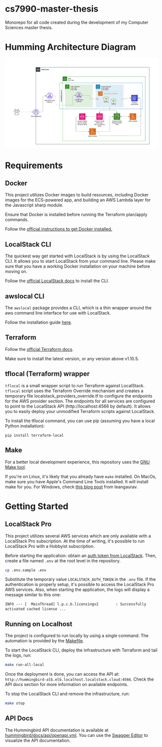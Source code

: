 # cs7990-master-thesis

Monorepo for all code created during the development of my Computer Sciences master thesis.

# Humming Architecture Diagram

![An architecture diagram depicting the AWS services used in the Hummingbird application.](images/hummingbird-architecture-diagram.png)

# Requirements

## Docker

This project utilizes Docker images to build resources, including Docker images for the ECS-powered app, and building an AWS Lambda layer for the Javascript sharp module.

Ensure that Docker is installed before running the Terraform plan/apply commands.

Follow the [official instructions to get Docker installed.](https://docs.docker.com/engine/install/)

## LocalStack CLI

The quickest way get started with LocalStack is by using the LocalStack CLI. It allows you to start LocalStack from your command line. Please make sure that you have a working Docker installation on your machine before moving on.

Follow the [official LocalStack docs](https://docs.localstack.cloud/getting-started/installation/) to install the CLI.

## awslocal CLI

The `awslocal` package provides a CLI, which is a thin wrapper around the aws command line interface for use with LocalStack.

Follow the installation guide [here](https://github.com/localstack/awscli-local?tab=readme-ov-file#installation).

## Terraform

Follow the [official Terraform docs](https://developer.hashicorp.com/terraform/install).

Make sure to install the latest version, or any version above v1.10.5.

## tflocal (Terraform) wrapper

`tflocal` is a small wrapper script to run Terraform against LocalStack. `tflocal` script uses the Terraform Override mechanism and creates a temporary file localstack_providers_override.tf to configure the endpoints for the AWS provider section. The endpoints for all services are configured to point to the LocalStack API (http://localhost:4566 by default). It allows you to easily deploy your unmodified Terraform scripts against LocalStack.

To install the tflocal command, you can use pip (assuming you have a local Python installation):

```shell
pip install terraform-local
```

## Make

For a better local development experience, this repository uses the [GNU Make tool](https://www.gnu.org/software/make).

If you're on Linux, it's likely that you already have `make` installed.
On MacOs, make sure you have Apple's Command Line Tools installed. It will install make for you.
For Windows, check [this blog post](https://leangaurav.medium.com/how-to-setup-install-gnu-make-on-windows-324480f1da69) from leangaurav.

# Getting Started

## LocalStack Pro

This project utilizes several AWS services which are only available with a LocalStack Pro subscription. At the time of writing, it's possible to run LocalStack Pro with a Hobbyist subscription.

Before starting the application: obtain an [auth token from LocalStack](https://docs.localstack.cloud/getting-started/auth-token/). Then, create a file named `.env` at the root level in the repository.

```sh
cp .env.sample .env
```

Substitute the temporary value `LOCALSTACK_AUTH_TOKEN` in the `.env` file. If the authentication is properly setup, it's possible to access the LocalStack Pro AWS services. Also, when starting the application, the logs will display a message similar to this one:

```
INFO --- [  MainThread] l.p.c.b.licensingv2        : Successfully activated cached license ...
```

## Running on Localhost

The project is configured to run locally by using a single command. The automation is provided by the [Makefile](./Makefile).

To start the LocalStack CLI, deploy the infrastructure with Terraform and tail the logs, run:

```sh
make run-all-local
```

Once the deployment is done, you can access the API at: `http://hummingbird-alb.elb.localhost.localstack.cloud:4566`. Check the API docs section for more information on available endpoints.

To stop the LocalStack CLI and remove the infrastructure, run:

```sh
make stop
```

## API Docs

The Hummingbird API documentation is available at [hummingbird/docs/api/openapi.yml](./hummingbird/docs/api/openapi.yml). You can use the [Swagger Editor](https://editor.swagger.io/) to visualize the API documentation.

